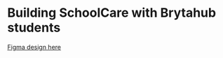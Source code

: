 # Building SchoolCare with Brytahub students

[Figma design here](<https://www.figma.com/file/rY28QlJKSR6weX5cwVBbKR/Healthcare-Dashboard-UI-Kit-(Free-Edition!)-(Copy)?node-id=121%3A1798>)
